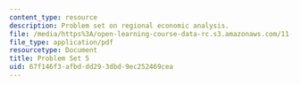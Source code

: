 ```yaml
---
content_type: resource
description: Problem set on regional economic analysis.
file: /media/https%3A/open-learning-course-data-rc.s3.amazonaws.com/11-481j-analyzing-and-accounting-for-regional-economic-growth-spring-2009/67f146f3afbddd293dbd9ec252469cea_MIT11_481Js09_pset05.pdf
file_type: application/pdf
resourcetype: Document
title: Problem Set 5
uid: 67f146f3-afbd-dd29-3dbd-9ec252469cea
---
```

